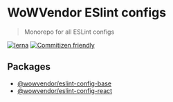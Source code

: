 # WoWVendor ESlint configs

> Monorepo for all ESLint configs

[![lerna](https://img.shields.io/badge/maintained%20with-lerna-cc00ff.svg)](https://github.com/lerna/lerna)
[![Commitizen friendly](https://img.shields.io/badge/commitizen-friendly-brightgreen.svg)](http://commitizen.github.io/cz-cli/)

## Packages

- [@wowvendor/eslint-config-base](https://www.npmjs.com/package/@wowvendor/eslint-config-base)
- [@wowvendor/eslint-config-react](https://www.npmjs.com/package/@wowvendor/eslint-config-react)
